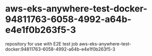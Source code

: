 # aws-eks-anywhere-test-docker-94811763-6058-4992-a64b-e4e1f0b263f5-3
repository for use with E2E test job aws-eks-anywhere-test-docker:94811763-6058-4992-a64b-e4e1f0b263f5-3

